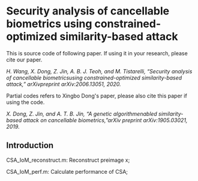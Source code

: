 # Security analysis of cancellable biometrics using constrained-optimized similarity-based attack

This is source code of following paper. If using it in your research, please cite our paper.

*H. Wang, X. Dong, Z. Jin, A. B. J. Teoh, and M. Tistarelli, “Security analysis of cancellable biometricsusing constrained-optimized similarity-based attack,” arXivpreprint arXiv:2006.13051, 2020.*

Partial codes refers to Xingbo Dong's paper, please also cite this paper if using the code.

*X. Dong, Z. Jin, and A. T. B. Jin, “A genetic algorithmenabled similarity-based attack on cancellable biometrics,”arXiv preprint arXiv:1905.03021, 2019.*

## Introduction

CSA_IoM_reconstruct.m: Reconstruct preimage x;

CSA_IoM_perf.m: Calculate performance of CSA;
